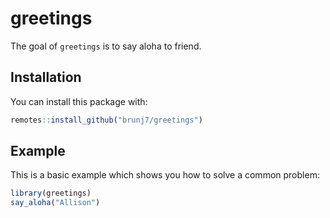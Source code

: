 
# greetings

<!-- badges: start -->
<!-- badges: end -->

The goal of `greetings` is to say aloha to friend.

## Installation

You can install this package with:

``` r
remotes::install_github("brunj7/greetings")
```

## Example

This is a basic example which shows you how to solve a common problem:

``` r
library(greetings)
say_aloha("Allison")
```

